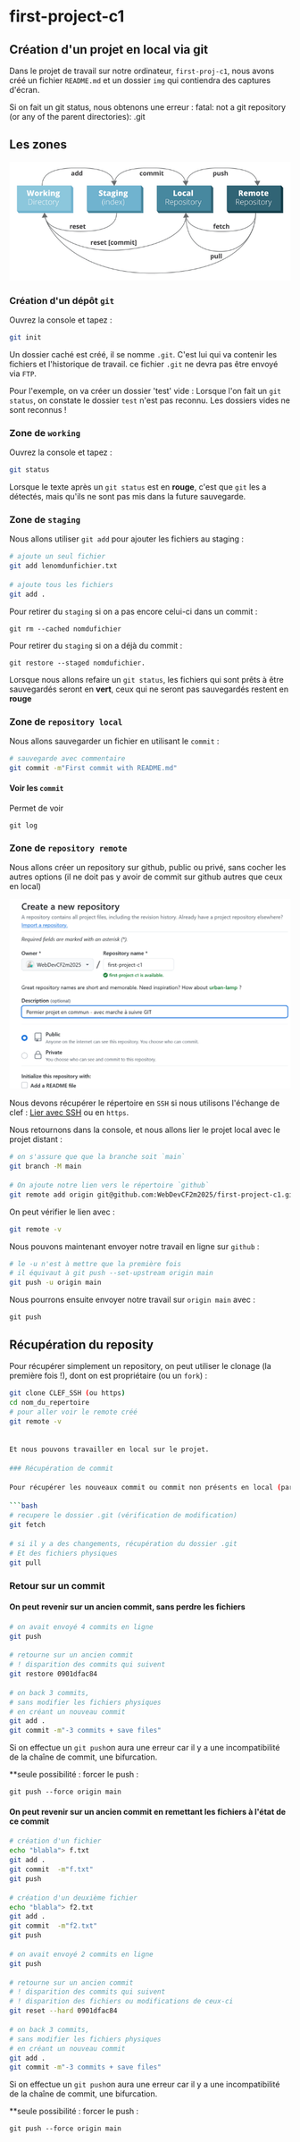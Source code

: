 # first-project-c1

## Création d'un projet en local via git

Dans le projet de travail sur notre ordinateur, `first-proj-c1`, nous avons créé un fichier `README.md` et un dossier `img` qui contiendra des captures d'écran.

Si on fait un git status, nous obtenons une erreur : fatal: not a git repository (or any of the parent directories): .git

## Les zones

![Zones](img/screenshot-github.com-2024.11.22-11_40_15.png)

### Création d'un dépôt `git` 

Ouvrez la console et tapez :

```bash
git init
```
Un dossier caché est créé, il se nomme `.git`. C'est lui qui va contenir les fichiers et l'historique de travail. ce fichier `.git` ne devra pas être envoyé via `FTP`.

Pour l'exemple, on va créer un dossier 'test' vide : 
Lorsque l'on fait un `git status`, on constate le dossier `test` n'est pas reconnu. Les dossiers vides ne sont reconnus !

### Zone de `working`

Ouvrez la console et tapez :

```bash
git status
```

Lorsque le texte après un `git status` est en **rouge**, c'est que `git` les a détectés, mais qu'ils ne sont pas mis dans la future sauvegarde.

### Zone de `staging`

Nous allons utiliser `git add` pour ajouter les fichiers au staging :

```bash
# ajoute un seul fichier
git add lenomdunfichier.txt

# ajoute tous les fichiers
git add .
```
Pour retirer du `staging` si on a pas encore celui-ci dans un commit :
 	
	git rm --cached nomdufichier

Pour retirer du `staging` si on a déjà du commit :

	git restore --staged nomdufichier.


Lorsque nous allons refaire un `git status`, les fichiers qui sont prêts à être sauvegardés seront en **vert**, ceux qui ne seront pas sauvegardés restent en **rouge**


### Zone de `repository local`

Nous allons sauvegarder un fichier en utilisant le `commit` :

```bash
# sauvegarde avec commentaire
git commit -m"First commit with README.md"
```

#### Voir les `commit`

Permet de voir

	git log

### Zone de `repository remote`

Nous allons créer un repository sur github, public ou privé, sans cocher les autres options (il ne doit pas y avoir de commit sur github autres que ceux en local)

![création d'un répertoire](img/screenshot-github.com-2024.11.22-09_58_09.png)

Nous devons récupérer le répertoire en `SSH` si nous utilisons l'échange de clef : [Lier avec SSH](https://github.com/WebDevCF2m/prefo-git-c1?tab=readme-ov-file#lier-votre-compte-et-votre-pc) ou en `https`.

Nous retournons dans la console, et nous allons lier le projet local avec le projet distant : 

```bash
# on s'assure que que la branche soit `main`
git branch -M main

# On ajoute notre lien vers le répertoire `github`
git remote add origin git@github.com:WebDevCF2m2025/first-project-c1.git
```

On peut vérifier le lien avec : 

```bash
git remote -v 
```

Nous pouvons maintenant envoyer notre travail en ligne sur `github` : 

```bash
# le -u n'est à mettre que la première fois
# il équivaut à git push --set-upstream origin main
git push -u origin main
```

Nous pourrons ensuite envoyer notre travail sur `origin main` avec :

	git push


## Récupération du reposity

Pour récupérer simplement un repository, on peut utiliser le clonage (la première fois !), dont on est propriétaire (ou un `fork`) :

```bash
git clone CLEF_SSH (ou https)
cd nom_du_repertoire
# pour aller voir le remote créé 
git remote -v


Et nous pouvons travailler en local sur le projet. 

### Récupération de commit

Pour récupérer les nouveaux commit ou commit non présents en local (par exemple travail sur plusieurs machines) : 

```bash
# recupere le dossier .git (vérification de modification)
git fetch

# si il y a des changements, récupération du dossier .git 
# Et des fichiers physiques
git pull

```

### Retour sur un commit

#### On peut revenir sur un ancien commit, sans perdre les fichiers 

```bash
# on avait envoyé 4 commits en ligne 
git push

# retourne sur un ancien commit 
# ! disparition des commits qui suivent 
git restore 0901dfac84

# on back 3 commits, 
# sans modifier les fichiers physiques 
# en créant un nouveau commit
git add .
git commit -m"-3 commits + save files"
```

Si on effectue un `git push`on aura une erreur car il y a une incompatibilité de la chaîne de commit, 
une bifurcation.

**seule possibilité : forcer le push : 

	git push --force origin main 

#### On peut revenir sur un ancien commit en remettant les fichiers à l'état de ce commit 

```bash
# création d'un fichier
echo "blabla"> f.txt
git add . 
git commit  -m"f.txt"
git push

# création d'un deuxième fichier
echo "blabla"> f2.txt
git add . 
git commit  -m"f2.txt"
git push

# on avait envoyé 2 commits en ligne 
git push

# retourne sur un ancien commit 
# ! disparition des commits qui suivent
# ! disparition des fichiers ou modifications de ceux-ci 
git reset --hard 0901dfac84

# on back 3 commits, 
# sans modifier les fichiers physiques 
# en créant un nouveau commit
git add .
git commit -m"-3 commits + save files"
```

Si on effectue un `git push`on aura une erreur car il y a une incompatibilité de la chaîne de commit, 
une bifurcation.

**seule possibilité : forcer le push : 

	git push --force origin main 